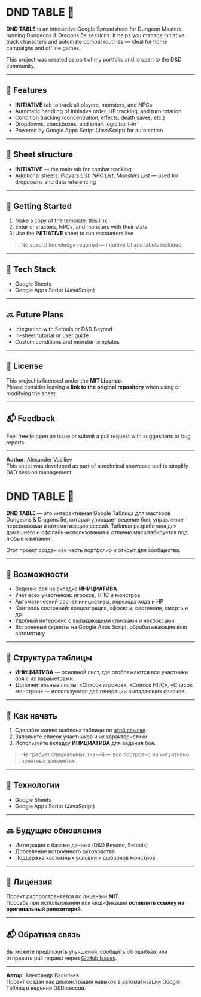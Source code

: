 # DND TABLE 🎲

**DND TABLE** is an interactive Google Spreadsheet for Dungeon Masters running Dungeons & Dragons 5e sessions. It helps you manage initiative, track characters and automate combat routines — ideal for home campaigns and offline games.

This project was created as part of my portfolio and is open to the D&D community.

---

## 🧰 Features

- **INITIATIVE** tab to track all players, monsters, and NPCs
- Automatic handling of initiative order, HP tracking, and turn rotation
- Condition tracking (concentration, effects, death saves, etc.)
- Dropdowns, checkboxes, and smart logic built-in
- Powered by Google Apps Script (JavaScript) for automation

---

## 📑 Sheet structure

- **INITIATIVE** — the main tab for combat tracking
- Additional sheets: *Players List*, *NPC List*, *Monsters List* — used for dropdowns and data referencing

---

## 🚀 Getting Started

1. Make a copy of the template: [this link](https://docs.google.com/spreadsheets/d/11k8OB7f6tUrHSVqk8r4QI8oq5LzflEFli-96TdRWbPc/edit?usp=sharing)
2. Enter characters, NPCs, and monsters with their stats
3. Use the **INITIATIVE** sheet to run encounters live

> No special knowledge required — intuitive UI and labels included.

---

## 🧩 Tech Stack

- Google Sheets
- Google Apps Script (JavaScript)

---

## 🔜 Future Plans

- Integration with 5etools or D&D Beyond
- In-sheet tutorial or user guide
- Custom conditions and monster templates

---

## 📄 License

This project is licensed under the **MIT License**.  
Please consider leaving a **link to the original repository** when using or modifying the sheet.

---

## 📬 Feedback

Feel free to open an issue or submit a pull request with suggestions or bug reports.

---

**Author**: Alexander Vasiliev  
This sheet was developed as part of a technical showcase and to simplify D&D session management.

# DND TABLE 🎲

**DND TABLE** — это интерактивная Google Таблица для мастеров Dungeons & Dragons 5e, которая упрощает ведение боя, управление персонажами и автоматизацию сессий. Таблица разработана для домашнего и оффлайн-использования и отлично масштабируется под любые кампании.

Этот проект создан как часть портфолио и открыт для сообщества.

---

## 🧰 Возможности

- Ведение боя на вкладке **ИНИЦИАТИВА**
- Учет всех участников: игроков, НПС и монстров
- Автоматический расчет инициативы, перехода хода и HP
- Контроль состояний: концентрация, эффекты, состояния, смерть и др.
- Удобный интерфейс с выпадающими списками и чекбоксами
- Встроенные скрипты на Google Apps Script, обрабатывающие всю автоматику

---

## 📑 Структура таблицы

- **ИНИЦИАТИВА** — основной лист, где отображаются все участники боя с их параметрами.
- Дополнительные листы: «Список игроков», «Список НПС», «Список монстров» — используются для генерации выпадающих списков.

---

## 🚀 Как начать

1. Сделайте копию шаблона таблицы по [этой ссылке](https://docs.google.com/spreadsheets/d/11k8OB7f6tUrHSVqk8r4QI8oq5LzflEFli-96TdRWbPc/edit?usp=sharing).
2. Заполните список участников и их характеристики.
3. Используйте вкладку **ИНИЦИАТИВА** для ведения боя.

> Не требует специальных знаний — все построено на интуитивно понятных элементах.

---

## 🧩 Технологии

- Google Sheets
- Google Apps Script (JavaScript)

---

## 🔜 Будущие обновления

- Интеграция с базами данных (D&D Beyond, 5etools)
- Добавление встроенного руководства
- Поддержка кастомных условий и шаблонов монстров

---

## 📄 Лицензия

Проект распространяется по лицензии **MIT**.  
Просьба при использовании или модификации **оставлять ссылку на оригинальный репозиторий**.

---

## 📬 Обратная связь

Вы можете предложить улучшения, сообщить об ошибках или отправить pull request через [GitHub Issues](#).

---

**Автор**: Александр Васильев  
Проект создан как демонстрация навыков в автоматизации Google Таблиц и ведении D&D сессий.
